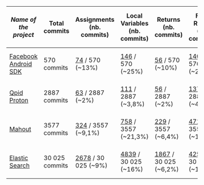 | *Name of the project*                                                    | Total commits | Assignments (nb. commits) | Local Variables (nb. commits) | Returns (nb. commits) | Field Reads (nb. commits) | Error while using Diff (files) | Commits with error(s)
|--------------------------------------------------------------------------|---------------|---------------------------|-------------------------------|-----------------------|---------------------------|--------------------------------|---------|
| [Facebook Android SDK](https://github.com/facebook/facebook-android-sdk) | 570 commits | [74](https://github.com/VaubanParty/BugfixTracker/tree/master/results/facebook-android-sdk/assignments.md) / 570 (~13%)                   | [146](https://github.com/VaubanParty/BugfixTracker/blob/master/results/facebook-android-sdk/localvar.md) / 570 (~25%)               | [56](https://github.com/VaubanParty/BugfixTracker/blob/master/results/facebook-android-sdk/return.md) / 570 (~10%)                  | [140](https://github.com/VaubanParty/BugfixTracker/blob/master/results/facebook-android-sdk/fieldread.md) / 570 (~24,5%)          | 234 files not treated | 164 commits |
| [Qpid Proton](https://github.com/apache/qpid-proton)                     | 2887 commits | [63](https://github.com/VaubanParty/BugfixTracker/blob/master/results/qpid-proton/assignments.md) / 2887 (~2%)                       | [111](https://github.com/VaubanParty/BugfixTracker/blob/master/result/qpid-proton/localvar.md) / 2887 (~3,8%)                          | [56](https://github.com/VaubanParty/BugfixTracker/blob/master/results/qpid-proton/return.md) / 2887 (~2%)              | [137](https://github.com/VaubanParty/BugfixTracker/blob/master/results/qpid-proton/fieldread.md) / 2887 (~4,7%)                       | 18 files not treated | 16 commits |
| [Mahout](https://github.com/apache/mahout)  | 3577 commits | [324](https://github.com/VaubanParty/BugfixTracker/blob/master/results/mahout/assignments.md) / 3557 (~9,1%)                      | [758](https://github.com/VaubanParty/BugfixTracker/blob/master/results/mahout/localvar.md) / 3557 (~21,3%)                     | [229](https://github.com/VaubanParty/BugfixTracker/blob/master/results/mahout/return.md) / 3557  (~6,4%)               | [471](https://github.com/VaubanParty/BugfixTracker/blob/master/results/mahout/fieldread.md) / 3557  (~13,2%)                   | 877 files not treated   | / |
| [Elastic Search](https://github.com/elastic/elasticsearch) | 30 025 commits | [2678](https://github.com/VaubanParty/BugfixTracker/blob/master/results/elasticsearch/assignments.md) / 30 025 (~9%) | [4839](https://github.com/VaubanParty/BugfixTracker/blob/master/results/elasticsearch/localvar.md) / 30 025 (~16%) | [1867](https://github.com/VaubanParty/BugfixTracker/blob/master/results/elasticsearch/return.md) / 30 025 (~6,2%) | [4253](https://github.com/VaubanParty/BugfixTracker/blob/master/results/elasticsearch/fieldread.md) / 30 025 (~14%) | 9518 files not treated | / |
